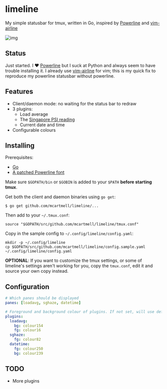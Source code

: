 # limeline

My simple statusbar for tmux, written in Go, inspired by [Powerline](https://github.com/powerline/powerline) and [vim-airline](https://github.com/bling/vim-airline)

![img](https://github.com/mcartmell/limeline/wiki/screenshots/limeline.png)

## Status

Just started. I :heart: [Powerline](https://github.com/powerline/powerline) but I suck at Python and always seem to have
trouble installing it. I already use [vim-airline](https://github.com/bling/vim-airline) for vim; this is my quick fix
to reproduce my powerline statusbar without powerline.

## Features

* Client/daemon mode: no waiting for the status bar to redraw
* 3 plugins:
  * Load average
  * The [Singapore PSI reading](http://www.nea.gov.sg/anti-pollution-radiation-protection/air-pollution-control/psi/psi)
  * Current date and time
* Configurable colours

## Installing

Prerequisites:

* [Go](http://golang.org)
* [A patched Powerline font](https://github.com/powerline/fonts)

Make sure `$GOPATH/bin` or `$GOBIN` is added to your `$PATH` **before starting tmux**.

Get both the client and daemon binaries using `go get`:

```
$ go get github.com/mcartmell/limeline/...
```

Then add to your `~/.tmux.conf`:

```
source "$GOPATH/src/github.com/mcartmell/limeline/tmux.conf"
```

Copy in the sample config to `~/.config/limeline/config.yaml`:

```
mkdir -p ~/.config/limeline
cp $GOPATH/src/github.com/mcartmell/limeline/config.sample.yaml ~/.config/limeline/config.yaml
```

**OPTIONAL**: If you want to customize the tmux settings, or some of limeline's settings aren't working for you, copy the `tmux.conf`, edit it and source your own copy instead.

## Configuration

```yaml
# Which panes should be displayed
panes: [loadavg, sghaze, datetime]

# Foreground and background colour of plugins. If not set, will use default
plugins:
  loadavg:
    bg: colour154
    fg: colour16
  sghaze:
    fg: colour82
  datetime:
    fg: colour250
    bg: colour239
```

## TODO

* More plugins
